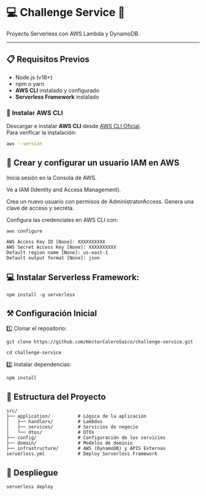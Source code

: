 # 💻 Challenge Service 🏥

Proyecto Serverless con AWS Lambda y DynamoDB.

---

## 📋 Requisitos Previos

- Node.js (v18+)
- npm o yarn
- **AWS CLI** instalado y configurado
- **Serverless Framework** instalado

### 🔧 Instalar AWS CLI

Descargar e instalar **AWS CLI** desde [AWS CLI Oficial](https://aws.amazon.com/cli/).  
Para verificar la instalación:

```bash
aws --version
```

## 👤 Crear y configurar un usuario IAM en AWS
Inicia sesión en la Consola de AWS.

Ve a IAM (Identity and Access Management).

Crea un nuevo usuario con permisos de AdministratorAccess. Genera una clave de acceso y secreta.

Configura las credenciales en AWS CLI con:

```batch
aws configure
```

```batch
AWS Access Key ID [None]: XXXXXXXXXX
AWS Secret Access Key [None]: XXXXXXXXXX
Default region name [None]: us-east-1
Default output format [None]: json
```

## 💻 Instalar Serverless Framework:

```batch
npm install -g serverless
```

## ⚒️ Configuración Inicial

1️⃣ Clonar el repositorio:

```batch
git clone https://github.com/HectorCaleroSaico/challenge-service.git
```
```batch
cd challenge-service
```
2️⃣ Instalar dependencias:

```batch
npm install
```

## 📂 Estructura del Proyecto

```
src/
├── application/          # Lógica de la aplicación
│   ├── handlers/         # Lambdas
│   ├── services/         # Servicios de negocio
│   └── dtos/             # DTOs
├── config/               # Configuración de los servicios
├── domain/               # Modelos de dominio
├── infrastructure/       # AWS (DynamoDB) y APIS Externas
serverless.yml            # Deploy Serverless Framework
```

## 🚀 Despliegue

```batch
serverless deploy
```
